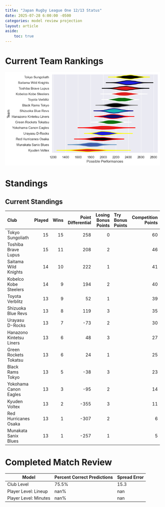 ```yaml
---  
title: "Japan Rugby League One 12/13 Status"  
date: 2025-07-28 6:00:00 -0500  
categories: model review projection  
layout: article  
aside:  
    toc: true  
---
```

# Current Team Rankings


![Club Rankings](plots/rankings_Japan_Rugby_League_One_1213.png)
# Standings

## Current Standings


| Club                     |   Played |   Wins |   Point Differential |   Losing Bonus Points | Try Bonus Points   |   Competition Points |
|:-------------------------|---------:|-------:|---------------------:|----------------------:|:-------------------|---------------------:|
| Tokyo Sungoliath         |       15 |     15 |                  258 |                     0 |                    |                   60 |
| Toshiba Brave Lupus      |       15 |     11 |                  208 |                     2 |                    |                   46 |
| Saitama Wild Knights     |       14 |     10 |                  222 |                     1 |                    |                   41 |
| Kobelco Kobe Steelers    |       14 |      9 |                  194 |                     2 |                    |                   40 |
| Toyota Verblitz          |       13 |      9 |                   52 |                     1 |                    |                   39 |
| Shizuoka Blue Revs       |       13 |      8 |                  119 |                     3 |                    |                   35 |
| Urayasu D-Rocks          |       13 |      7 |                  -73 |                     2 |                    |                   30 |
| Hanazono Kintetsu Liners |       13 |      6 |                   48 |                     3 |                    |                   27 |
| Green Rockets Tokatsu    |       13 |      6 |                   24 |                     1 |                    |                   25 |
| Black Rams Tokyo         |       13 |      5 |                  -38 |                     3 |                    |                   23 |
| Yokohama Canon Eagles    |       13 |      3 |                  -95 |                     2 |                    |                   14 |
| Kyuden Voltex            |       13 |      2 |                 -355 |                     3 |                    |                   11 |
| Red Hurricanes Osaka     |       13 |      1 |                 -307 |                     2 |                    |                    6 |
| Munakata Sanix Blues     |       13 |      1 |                 -257 |                     1 |                    |                    5 |



# Completed Match Review


| Model | Percent Correct Predictions | Spread Error |
| ------ | ------ | ------ |
| Club Level | 75.5% | 15.3 |
| Player Level: Lineup | nan% | nan |
| Player Level: Minutes | nan% | nan |

